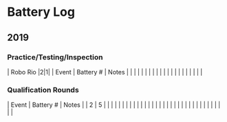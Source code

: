 
# Battery Log

## 2019
### Practice/Testing/Inspection

| Robo Rio |2|1|
| Event | Battery # | Notes |
|   |   |   |
|   |   |   |
|   |   |   |
|   |   |   |
|   |   |   |


### Qualification Rounds
| Event | Battery # | Notes |
| 2 | 5 |   |
|   |   |   |
|   |   |   |
|   |   |   |
|   |   |   |
|   |   |   |
|   |   |   |
|   |   |   |
|   |   |   |
